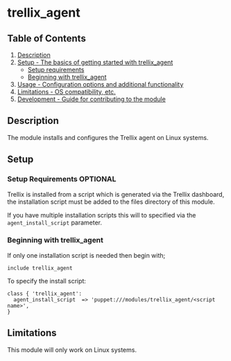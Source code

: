# trellix_agent

## Table of Contents

1. [Description](#description)
1. [Setup - The basics of getting started with trellix_agent](#setup)
    * [Setup requirements](#setup-requirements)
    * [Beginning with trellix_agent](#beginning-with-trellix_agent)
1. [Usage - Configuration options and additional functionality](#usage)
1. [Limitations - OS compatibility, etc.](#limitations)
1. [Development - Guide for contributing to the module](#development)

## Description

The module installs and configures the Trellix agent on Linux systems.

## Setup

### Setup Requirements **OPTIONAL**

Trellix is installed from a script which is generated via the Trellix dashboard, the installation script must be added to the files directory of this module.

If you have multiple installation scripts this will to specified via the ```agent_install_script``` parameter.

### Beginning with trellix_agent

If only one installation script is needed then begin with;

```
include trellix_agent
```

To specify the install script:

```
class { 'trellix_agent':
  agent_install_script  => 'puppet:///modules/trellix_agent/<script name>',          
}
```

## Limitations

This module will only work on Linux systems.
